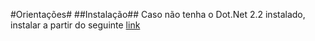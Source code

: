 #Orientações#
##Instalação##
Caso não tenha o Dot.Net 2.2 instalado, instalar a partir do seguinte [link](https://dotnet.microsoft.com/download/dotnet-core/2.2)

